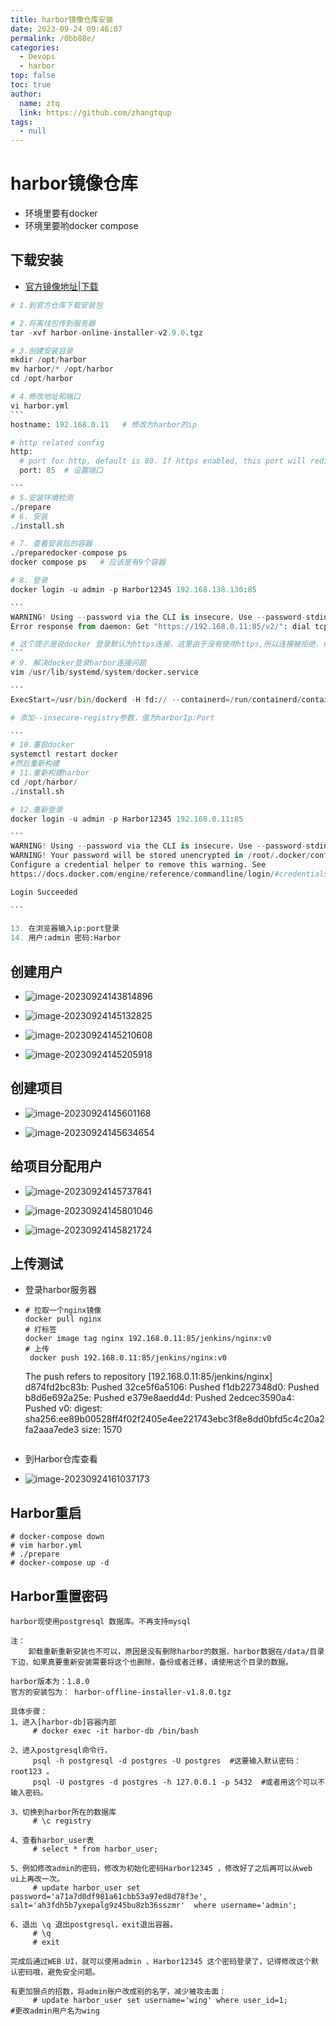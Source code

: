 ```yaml
---
title: harbor镜像仓库安装
date: 2023-09-24 09:46:07
permalink: /0bb88e/
categories: 
  - Devops
  - harbor
top: false
toc: true
author: 
  name: ztq
  link: https://github.com/zhangtqup
tags: 
  - null
---
```

# harbor镜像仓库

- 环境里要有docker
- 环境里要哟docker compose

## 下载安装

- [官方镜像地址|下载](https://github.com/goharbor/harbor/releases/tag/v2.9.0)

````python
# 1.到官方仓库下载安装包

# 2.将离线包传到服务器
tar -xvf harbor-online-installer-v2.9.0.tgz 

# 3.创建安装目录
mkdir /opt/harbor
mv harbor/* /opt/harbor
cd /opt/harbor

# 4.修改地址和端口
vi harbor.yml
```
hostname: 192.168.0.11   # 修改为harbor的ip

# http related config
http:
  # port for http, default is 80. If https enabled, this port will redirect to https port
  port: 85  # 设置端口

```
# 5.安装环境检测
./prepare
# 6. 安装
./install.sh

# 7. 查看安装后的容器
./preparedocker-compose ps
docker compose ps   # 应该是有9个容器

# 8. 登录
docker login -u admin -p Harbor12345 192.168.138.130:85

```
WARNING! Using --password via the CLI is insecure. Use --password-stdin.
Error response from daemon: Get "https://192.168.0.11:85/v2/": dial tcp 192.168.0.11:85: connect: connection refused

# 这个提示是说docker 登录默认为https连接，这里由于没有使用https,所以连接被拒绝，解决方法看下面
```
# 9. 解决docker登录harbor连接问题
vim /usr/lib/systemd/system/docker.service

```
ExecStart=/usr/bin/dockerd -H fd:// --containerd=/run/containerd/containerd.sock --insecure-registry=192.168.0.11:85

# 添加--insecure-registry参数，值为harborIp:Port

```
# 10.重启docker
systemctl restart docker
#然后重新构建
# 11.重新构建harbor
cd /opt/harbor/
./install.sh

# 12.重新登录
docker login -u admin -p Harbor12345 192.168.0.11:85

```
WARNING! Using --password via the CLI is insecure. Use --password-stdin.
WARNING! Your password will be stored unencrypted in /root/.docker/config.json.
Configure a credential helper to remove this warning. See
https://docs.docker.com/engine/reference/commandline/login/#credentials-store

Login Succeeded

```
  
13. 在浏览器输入ip:port登录
14. 用户:admin 密码:Harbor
````



## 创建用户

- ![image-20230924143814896](https://zhangtq-blog.oss-cn-hangzhou.aliyuncs.com/content_picture/image-20230924143814896.png)

- ![image-20230924145132825](https://zhangtq-blog.oss-cn-hangzhou.aliyuncs.com/content_picture/image-20230924145132825.png)

- ![image-20230924145210608](https://zhangtq-blog.oss-cn-hangzhou.aliyuncs.com/content_picture/image-20230924145210608.png)

- ![image-20230924145205918](https://zhangtq-blog.oss-cn-hangzhou.aliyuncs.com/content_picture/image-20230924145205918.png)

## 创建项目

- ![image-20230924145601168](https://zhangtq-blog.oss-cn-hangzhou.aliyuncs.com/content_picture/image-20230924145601168.png)



- ![image-20230924145634654](https://zhangtq-blog.oss-cn-hangzhou.aliyuncs.com/content_picture/image-20230924145634654.png) 

## 给项目分配用户

- ![image-20230924145737841](https://zhangtq-blog.oss-cn-hangzhou.aliyuncs.com/content_picture/image-20230924145737841.png)

- ![image-20230924145801046](https://zhangtq-blog.oss-cn-hangzhou.aliyuncs.com/content_picture/image-20230924145801046.png)

- ![image-20230924145821724](https://zhangtq-blog.oss-cn-hangzhou.aliyuncs.com/content_picture/image-20230924145821724.png)



## 上传测试

- 登录harbor服务器

- ```shell
  # 拉取一个nginx镜像
  docker pull nginx
  # 打标签
  docker image tag nginx 192.168.0.11:85/jenkins/nginx:v0
  # 上传
   docker push 192.168.0.11:85/jenkins/nginx:v0
  ```
   The push refers to repository [192.168.0.11:85/jenkins/nginx]
  d874fd2bc83b: Pushed 
  32ce5f6a5106: Pushed 
  f1db227348d0: Pushed 
  b8d6e692a25e: Pushed 
  e379e8aedd4d: Pushed 
  2edcec3590a4: Pushed 
  v0: digest: sha256:ee89b00528ff4f02f2405e4ee221743ebc3f8e8dd0bfd5c4c20a2fa2aaa7ede3 size: 1570
  
   ```
   ```

- 到Harbor仓库查看

- ![image-20230924161037173](https://zhangtq-blog.oss-cn-hangzhou.aliyuncs.com/content_picture/image-20230924161037173.png)



## Harbor重启

```shell
# docker-compose down
# vim harbor.yml
# ./prepare
# docker-compose up -d
```



## Harbor重置密码

```shell
harbor现使用postgresql 数据库。不再支持mysql

注：
    卸载重新重新安装也不可以，原因是没有删除harbor的数据，harbor数据在/data/目录下边，如果真要重新安装需要将这个也删除，备份或者迁移，请使用这个目录的数据。

harbor版本为：1.8.0
官方的安装包为： harbor-offline-installer-v1.8.0.tgz

具体步骤：
1、进入[harbor-db]容器内部
     # docker exec -it harbor-db /bin/bash

2、进入postgresql命令行，
     psql -h postgresql -d postgres -U postgres  #这要输入默认密码：root123 。
     psql -U postgres -d postgres -h 127.0.0.1 -p 5432  #或者用这个可以不输入密码。

3、切换到harbor所在的数据库
     # \c registry

4、查看harbor_user表
     # select * from harbor_user;

5、例如修改admin的密码，修改为初始化密码Harbor12345 ，修改好了之后再可以从web ui上再改一次。
     # update harbor_user set password='a71a7d0df981a61cbb53a97ed8d78f3e', salt='ah3fdh5b7yxepalg9z45bu8zb36sszmr'  where username='admin';

6、退出 \q 退出postgresql，exit退出容器。
     # \q 
     # exit 

完成后通过WEB UI，就可以使用admin 、Harbor12345 这个密码登录了，记得修改这个默认密码哦，避免安全问题。

有更加狠点的招数，将admin账户改成别的名字，减少被攻击面：
     # update harbor_user set username='wing' where user_id=1;              #更改admin用户名为wing

```

